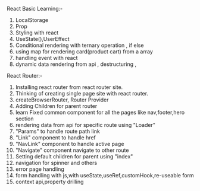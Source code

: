 React Basic Learning:-
1. LocalStorage
2. Prop
3. Styling with react  
4. UseState(),UserEffect
5. Conditional rendering with ternary operation , if else
6. using map for rendering card(product cart) from a array
7. handling event with react 
8. dynamic data rendering from api , destructuring , 
   
React Router:-
1. Installing react router from react router site.
2. Thinking of creating single page site with react router.
3. createBrowserRouter, Router Provider
4. Adding Children for parent router
5. learn Fixed common component for all the pages like nav,footer,hero section
6. rendering data from api for specific route using "Loader"
7. "Params" to handle route path link  
8. "Link" component to handle href <a>
9. "NavLink" component to handle active page
10. "Navigate" component navigate to other route
11. Setting default children for parent using "index"
12. navigation for spinner and others 
13. error page handling
14. form handling with js,with useState,useRef,customHook,re-useable form
15. context api,property drilling
 

   